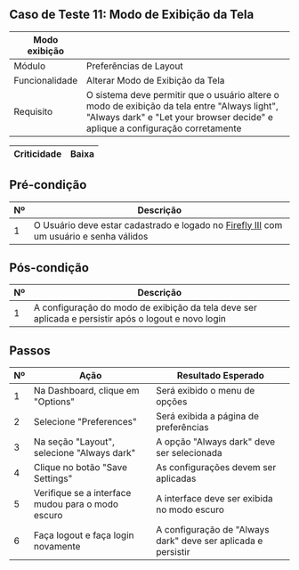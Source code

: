 ## Caso de Teste 11: Modo de Exibição da Tela

| Modo exibição |                       |
|--------------|------------------------|
| Módulo       | Preferências de Layout |
| Funcionalidade | Alterar Modo de Exibição da Tela |
| Requisito    | O sistema deve permitir que o usuário altere o modo de exibição da tela entre "Always light", "Always dark" e "Let your browser decide" e aplique a configuração corretamente |

| Criticidade | Baixa   |
| ----------- | ------- | 

## Pré-condição

| Nº | Descrição |
| -- | ----------|
| 1 | O Usuário deve estar cadastrado e logado no [Firefly III](https://demo.firefly-iii.org/) com um usuário e senha válidos |

## Pós-condição

| Nº | Descrição |
| -- |----------- |
| 1 | A configuração do modo de exibição da tela deve ser aplicada e persistir após o logout e novo login |

## Passos

| Nº | Ação | Resultado Esperado | 
|---- |------|---------------------|
| 1 | Na Dashboard, clique em "Options" | Será exibido o menu de opções |
| 2 | Selecione "Preferences" | Será exibida a página de preferências |
| 3 | Na seção "Layout", selecione "Always dark" | A opção "Always dark" deve ser selecionada |
| 4 | Clique no botão "Save Settings" | As configurações devem ser aplicadas |
| 5 | Verifique se a interface mudou para o modo escuro | A interface deve ser exibida no modo escuro |
| 6 | Faça logout e faça login novamente | A configuração de "Always dark" deve ser aplicada e persistir |